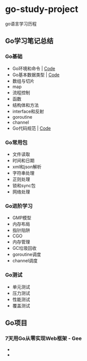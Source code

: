 # go-study-project
go语言学习历程

## Go学习笔记总结
   
 ### Go基础
   
   - Go环境和命令 | [Code](go-study/go_basic/command)
   - Go基本数据类型 | [Code](go-study/go_basic/basic_data_type)
   - 数组与切片
   - map
   - 流程控制
   - 函数
   - 结构体和方法
   - interface和反射
   - goroutine 
   - channel  
   - Go代码规范 | [Code](go-study/go_basic/go-lint)
   
 ### Go常用包
 
   - 文件读取
   - 时间和日期
   - xml和json解析
   - 字符串处理
   - 正则处理
   - 锁和sync包
   - 网络处理
   
 ### Go进阶学习
   
   - GMP模型
   - 内存布局
   - 指针陷阱
   - CGO
   - 内存管理
   - GC垃圾回收
   - goroutine调度
   - channel调度
   
 ### Go测试
 
   - 单元测试
   - 压力测试
   - 性能测试
   - 覆盖测试
   
   
## Go项目
   
  ### 7天用Go从零实现Web框架 - Gee
   
   
   -
   - 
    
    
   
   
   
   
     









